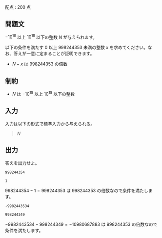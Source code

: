 配点 : $200$ 点

## 問題文

$-10^{18}$ 以上 $10^{18}$ 以下の整数 $N$ が与えられます。

以下の条件を満たす $0$ 以上 $998244353$ 未満の整数 $x$ を求めてください。なお、答えが一意に定まることが証明できます。

- $N-x$ は $998244353$ の倍数

## 制約

- $N$ は $-10^{18}$ 以上 $10^{18}$ 以下の整数

## 入力

入力は以下の形式で標準入力から与えられる。

> $N$

## 出力

答えを出力せよ。

```input1
998244354
```

```output1
1
```

$998244354-1 = 998244353$ は $998244353$ の倍数なので条件を満たします。

```input2
-9982443534
```

```output2
998244349
```

$-9982443534-998244349= -10980687883$ は $998244353$ の倍数なので条件を満たします。